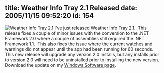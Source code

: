 title: Weather Info Tray 2.1 Released
date: 2005/11/15 09:52:20
id: 154
---
![Weather Info Tray 2.1](/software/windows/weather/WeatherInfoTrayScreen.jpg) I've just released Weather Info Tray 2.1.  This release fixes a couple of minor issues with the conversion to the .NET Framework 2.0 where a couple of assemblies still required the .NET Framework 1.1.  This also fixes the issue where the current watches and warnings did not appear until the app had been running for 60 seconds.  This new release will upgrade any version 2.0 installs, but any installs prior to version 2.0 will need to be uninstalled prior to installing the new version.  Download the update on my [Windows Software page](WindowsSoftware.aspx).